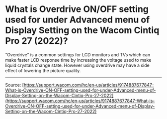 # What is Overdrive ON/OFF setting used for under Advanced menu of Display Setting on the Wacom Cintiq Pro 27 (2022)?

“Overdrive” is a common settings for LCD monitors and TVs which can make faster LCD response time by increasing the voltage used to make liquid crystals change state. However using overdrive may have a side effect of lowering the picture quality.

---
Source: [https://support.wacom.com/hc/en-us/articles/9174887677847-What-is-Overdrive-ON-OFF-setting-used-for-under-Advanced-menu-of-Display-Setting-on-the-Wacom-Cintiq-Pro-27-2022](https://support.wacom.com/hc/en-us/articles/9174887677847-What-is-Overdrive-ON-OFF-setting-used-for-under-Advanced-menu-of-Display-Setting-on-the-Wacom-Cintiq-Pro-27-2022)

